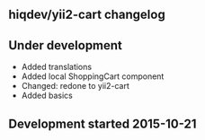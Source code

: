 hiqdev/yii2-cart changelog
--------------------------

## Under development

- Added translations
- Added local ShoppingCart component
- Changed: redone to yii2-cart
- Added basics

## Development started 2015-10-21

